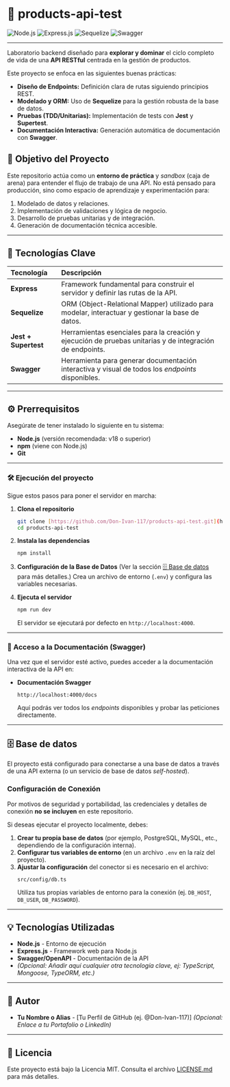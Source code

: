 # 🧪 products-api-test

![Node.js](https://img.shields.io/badge/Node.js-339933?style=for-the-badge&logo=nodedotjs&logoColor=white)
![Express.js](https://img.shields.io/badge/Express.js-000000?style=for-the-badge&logo=express&logoColor=white)
![Sequelize](https://img.shields.io/badge/Sequelize-52B0E7?style=for-the-badge&logo=sequelize&logoColor=white)
![Swagger](https://img.shields.io/badge/Swagger-85EA2D?style=for-the-badge&logo=swagger&logoColor=black)

---

Laboratorio backend diseñado para **explorar y dominar** el ciclo completo de vida de una **API RESTful** centrada en la gestión de productos.

Este proyecto se enfoca en las siguientes buenas prácticas:
* **Diseño de Endpoints:** Definición clara de rutas siguiendo principios REST.
* **Modelado y ORM:** Uso de **Sequelize** para la gestión robusta de la base de datos.
* **Pruebas (TDD/Unitarias):** Implementación de tests con **Jest** y **Supertest**.
* **Documentación Interactiva:** Generación automática de documentación con **Swagger**.

## 🎯 Objetivo del Proyecto

Este repositorio actúa como un **entorno de práctica** y *sandbox* (caja de arena) para entender el flujo de trabajo de una API. No está pensado para producción, sino como espacio de aprendizaje y experimentación para:

1.  Modelado de datos y relaciones.
2.  Implementación de validaciones y lógica de negocio.
3.  Desarrollo de pruebas unitarias y de integración.
4.  Generación de documentación técnica accesible.

---

## 🚀 Tecnologías Clave

| Tecnología | Descripción |
| :--- | :--- |
| **Express** | Framework fundamental para construir el servidor y definir las rutas de la API. |
| **Sequelize** | ORM (Object-Relational Mapper) utilizado para modelar, interactuar y gestionar la base de datos. |
| **Jest + Supertest** | Herramientas esenciales para la creación y ejecución de pruebas unitarias y de integración de endpoints. |
| **Swagger** | Herramienta para generar documentación interactiva y visual de todos los *endpoints* disponibles. |

---

## ⚙️ Prerrequisitos

Asegúrate de tener instalado lo siguiente en tu sistema:

* **Node.js** (versión recomendada: v18 o superior)
* **npm** (viene con Node.js)
* **Git**

***

### 🛠️ Ejecución del proyecto

Sigue estos pasos para poner el servidor en marcha:

1.  **Clona el repositorio**
    ```bash
    git clone [https://github.com/Don-Ivan-117/products-api-test.git](https://github.com/Don-Ivan-117/products-api-test.git)
    cd products-api-test
    ```

2.  **Instala las dependencias**
    ```bash
    npm install
    ```

3.  **Configuración de la Base de Datos**
    (Ver la sección [🗄️ Base de datos](#base-de-datos) para más detalles.)
    Crea un archivo de entorno (`.env`) y configura las variables necesarias.

4.  **Ejecuta el servidor**
    ```bash
    npm run dev
    ```
    El servidor se ejecutará por defecto en `http://localhost:4000`.

***

### 📄 Acceso a la Documentación (Swagger)

Una vez que el servidor esté activo, puedes acceder a la documentación interactiva de la API en:

* **Documentación Swagger**
    ```
    http://localhost:4000/docs
    ```
    Aquí podrás ver todos los *endpoints* disponibles y probar las peticiones directamente.

***

## 🗄️ Base de datos

El proyecto está configurado para conectarse a una base de datos a través de una API externa (o un servicio de base de datos *self-hosted*).

### Configuración de Conexión

Por motivos de seguridad y portabilidad, las credenciales y detalles de conexión **no se incluyen** en este repositorio.

Si deseas ejecutar el proyecto localmente, debes:

1.  **Crear tu propia base de datos** (por ejemplo, PostgreSQL, MySQL, etc., dependiendo de la configuración interna).
2.  **Configurar tus variables de entorno** (en un archivo `.env` en la raíz del proyecto).
3.  **Ajustar la configuración** del conector si es necesario en el archivo:
    ```
    src/config/db.ts
    ```
    Utiliza tus propias variables de entorno para la conexión (ej. `DB_HOST`, `DB_USER`, `DB_PASSWORD`).

***

## 💡 Tecnologías Utilizadas

* **Node.js** - Entorno de ejecución
* **Express.js** - Framework web para Node.js
* **Swagger/OpenAPI** - Documentación de la API
* *(Opcional: Añadir aquí cualquier otra tecnología clave, ej: TypeScript, Mongoose, TypeORM, etc.)*

***

## 👤 Autor

* **Tu Nombre o Alias** - [Tu Perfil de GitHub (ej. @Don-Ivan-117)]
    *(Opcional: Enlace a tu Portafolio o LinkedIn)*

***

## 📜 Licencia

Este proyecto está bajo la Licencia MIT. Consulta el archivo [LICENSE.md](LICENSE.md) para más detalles.
   
   


   
